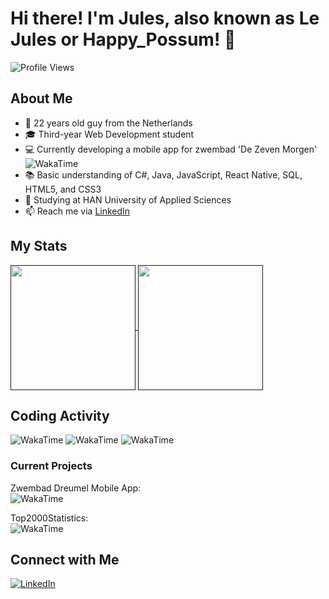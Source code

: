 # Hi there! I'm Jules, also known as Le Jules or Happy_Possum! 👋

![Profile Views](https://komarev.com/ghpvc/?username=julesk1702&color=940325)

## About Me

- :calendar: 22 years old guy from the Netherlands
- :mortar_board: Third-year Web Development student
- :computer: Currently developing a mobile app for zwembad 'De Zeven Morgen' ![WakaTime](https://wakatime.com/badge/user/1adad99a-e466-4bd9-a250-07c67336b1d1/project/84ef9761-bae7-42fa-adf1-9db76e69178e.svg)
- :books: Basic understanding of C#, Java, JavaScript, React Native, SQL, HTML5, and CSS3
- :notebook: Studying at HAN University of Applied Sciences
- 📫 Reach me via [LinkedIn](https://www.linkedin.com/in/jules-koster/)

## My Stats

<a href="">
  <img height=200 align="center" src="https://github-readme-stats.vercel.app/api?username=julesk1702&theme=shadow_red" />
</a>
<a href="">
  <img height=200 align="center" src="https://github-readme-stats.vercel.app/api/wakatime?username=happypossum" />
</a>

## Coding Activity

<!-- Replace with your actual WakaTime profile URLs -->
![WakaTime](https://wakatime.com/share/@1adad99a-e466-4bd9-a250-07c67336b1d1/f6c5feff-8bf0-488b-96c4-66632a711e4b.svg)
![WakaTime](https://wakatime.com/share/@1adad99a-e466-4bd9-a250-07c67336b1d1/d165aa91-c19a-4291-a168-515c84307f32.svg)
![WakaTime](https://wakatime.com/share/@1adad99a-e466-4bd9-a250-07c67336b1d1/363dfdf9-2105-4302-b8c3-6d063e2316b2.svg)

### Current Projects

Zwembad Dreumel Mobile App:<br>
![WakaTime](https://wakatime.com/badge/user/1adad99a-e466-4bd9-a250-07c67336b1d1/project/84ef9761-bae7-42fa-adf1-9db76e69178e.svg)

Top2000Statistics:<br>
![WakaTime](https://wakatime.com/badge/user/1adad99a-e466-4bd9-a250-07c67336b1d1/project/018c774c-fa7c-4fc0-ac88-08de4ee7e9f1.svg)

## Connect with Me

[![LinkedIn](https://img.shields.io/badge/-LinkedIn-0077B5?style=flat&logo=linkedin&logoColor=white)](https://www.linkedin.com/in/jules-koster/)

<!---
julesk1702/julesk1702 is a ✨ special ✨ repository because its `README.md` (this file) appears on your GitHub profile.
You can click the Preview link to take a look at your changes.
--->
